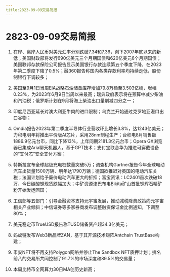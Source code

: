 ```yaml
---
title:2823-09-09交易简报
---
```

# 2823-09-09交易简报
1. 在岸、离岸人民币对美元汇率分别跌破7.34和7.36，创下2007年底以来的新低；美国财政部将发行690亿美元三个月期国债和620亿美元6个月期国债；美国联邦存款保险公司报告显示美国银行存款连续第五个季度下降，在2023年第二季度下降了0.5%；融360报告称国内各类存款利率均持续走低，股份制银行下调较多；

2. 美国至9月1日当周EIA战略石油储备库存增加79.8万桶至3.503亿桶，增幅0.23%，为2023年6月9日当周以来最高；瑞典政府表示将在预算中减少柴油和汽油税；俄罗斯计划在9月将海上柴油出口量削减四分之一；

3. 印度尼西亚延长对澳大利亚牛肉的进口限制；乌克兰开始通过克罗地亚港口出口谷物；

4. Omdia报告2023年第二季度半导体行业营收环比增长3.8%，达1243亿美元；力积电明年将推出平价版AI芯片，采用28nm制程生产；台积电8月销售额1886.9亿元台币，同比下降13%，上年同期2181.3亿元台币；Opera GX浏览器已集成Aria聊天机器人，基于GPT技术；支付宝联合华为推进可穿戴设备的“支付芯”安全支付方案；

5. 特斯拉宣布全球超级充电桩数量突破5万；调查机构Gartner报告今年全球电动汽车出货量1500万辆、明年达1790万辆；德国欲推迟对英国的电动汽车关税；法国计划给予廉价电动汽车更大的折扣；富宝资讯：LC2401首次跌破18万，今日碳酸锂现货跌幅加大；中矿资源津巴布韦Bikita矿山首批锂辉石精矿粉开始发运回国；

6. 工信部等五部门：引导金融资本支持元宇宙发展，推动减税降费政策向元宇宙相关产业倾斜；中信证券等多家券商发布调整融资保证金比例通知，下调至80%；

7. 美元稳定币TrueUSD报告称TUSD储备资产超34.3亿美元；

8. 蚂蚁链发布Web3新品牌ZAN，基于其开源技术矩阵Antchain TrustBase构建；

9. 币安NFT将不再支持Polygon网络并停止The Sandbox NFT质押计划；排名前八的交易所共同控制了91.7%的市场深度和89.5%的交易量；

10. 本周比特币全网算力30日MA创历史新高；